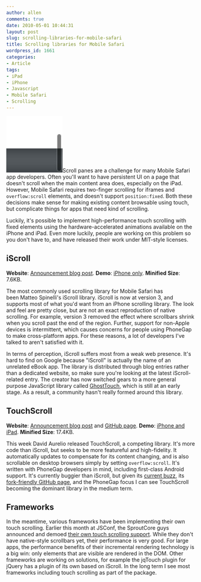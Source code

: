 ```yaml
---
author: allen
comments: true
date: 2010-05-01 10:44:31
layout: post
slug: scrolling-libraries-for-mobile-safari
title: Scrolling libraries for Mobile Safari
wordpress_id: 1661
categories:
- Article
tags:
- iPad
- iPhone
- Javascript
- Mobile Safari
- Scrolling
---
```


![](/images/wp-uploads/2010/04/scroll-tension.jpg)Scroll panes are a challenge for many Mobile Safari app developers. Often you'll want to have persistent UI on a page that doesn't scroll when the main content area does, especially on the iPad. However, Mobile Safari requires two-finger scrolling for iframes and `overflow:scroll` elements, and doesn't support `position:fixed`. Both these decisions make sense for making existing content browsable using touch, but complicate things for apps that need kind of scrolling.

Luckily, it's possible to implement high-performance touch scrolling with fixed elements using the hardware-accelerated animations available on the iPhone and iPad. Even more luckily, people are working on this problem so you don't have to, and have released their work under MIT-style licenses.


## iScroll


**Website**: [Announcement blog post](http://cubiq.org/scrolling-div-for-mobile-webkit-turns-3/16).
**Demo**: [iPhone only](http://cubiq.org/dropbox/iscroll/).
**Minified Size**: 7.6KB.

The most commonly used scrolling library for Mobile Safari has been Matteo Spinelli's iScroll library. iScroll is now at version 3, and supports most of what you'd want from an iPhone scrolling library. The look and feel are pretty close, but are not an exact reproduction of native scrolling. For example, version 3 removed the effect where scrollbars shrink when you scroll past the end of the region. Further, support for non-Apple devices is intermittent, which causes concerns for people using PhoneGap to make cross-platform apps. For these reasons, a lot of developers I've talked to aren't satisfied with it.

In terms of perception, iScroll suffers most from a weak web presence. It's hard to find on Google because "iScroll" is actually the name of an unrelated eBook app. The library is distributed through blog entries rather than a dedicated website, so make sure you're looking at the latest iScroll-related entry. The creator has now switched gears to a more general purpose JavaScript library called [GhostTouch](http://code.google.com/p/ghosttouch/), which is still at an early stage. As a result, a community hasn't really formed around this library.


## TouchScroll


**Website**: [Announcement blog post](http://uxebu.com/blog/2010/04/27/touchscroll-a-scrolling-layer-for-webkit-mobile/) and [GitHub page](http://github.com/davidaurelio/TouchScroll).
**Demo**: [iPhone and iPad](http://static.uxebu.com/~david/touchscroll/).
**Minified Size**: 17.4KB.

This week David Aurelio released TouchScroll, a competing library. It's more code than iScroll, but seeks to be more featureful and high-fidelity. It automatically updates to compensate for its content changing, and is also scrollable on desktop browsers simply by setting `overflow:scroll`. It's written with PhoneGap developers in mind, including first-class Android support. It's currently buggier than iScroll, but given its [current buzz](http://daringfireball.net/linked/2010/04/28/touchscroll), its [fork-friendly GitHub page](http://github.com/davidaurelio/TouchScroll), and the PhoneGap focus I can see TouchScroll becoming the dominant library in the medium term.


## Frameworks


In the meantime, various frameworks have been implementing their own touch scrolling. Earlier this month at JSConf, the SproutCore guys announced and demoed [their own touch scrolling support](http://blog.sproutcore.com/post/531215199/introducing-sproutcore-touch). While they don't have native-style scrollbars yet, their performance is very good. For large apps, the performance benefits of their incremental rendering technology is a big win: only elements that are visible are rendered in the DOM. Other frameworks are working on solutions, for example the jqTouch plugin for jQuery has a plugin of its own based on iScroll. In the long term I see most frameworks including touch scrolling as part of the package.
